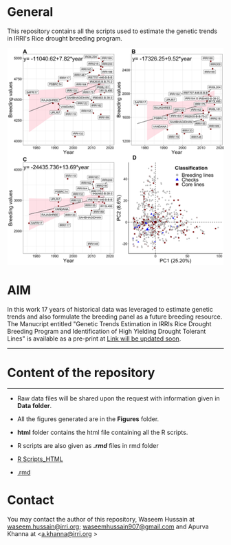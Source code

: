 # General 
This repository  contains all the scripts used to estimate the genetic trends in IRRI's Rice drought breeding program. 

![](www/main.png)

# AIM
In this work 17 years of historical data was leveraged to estimate genetic trends and also formulate the breeding panel as a future breeding resource.  The Manucript entitled "Genetic Trends Estimation in IRRIs Rice Drought Breeding Program and Identification of High Yielding Drought Tolerant Lines" is available as a pre-print at [Link will be updated soon](). 

***
# Content of the repository
***

- Raw data files will be shared upon the request with information given in **Data folder**.
- All the figures generated are in the **Figures** folder.
- **html** folder contains the html file containing all the R scripts.
- R scripts are also given as ***.rmd*** files in rmd folder


- [R Scripts_HTML](https://htmlpreview.github.io/?https://github.com/whussain2/Genetic_Trend_Rice_Drought/blob/main/HTML_files/Genetic_Trend_Drought_Rice_IRRI.html)
- [.rmd](https://github.com/whussain2/Genetic_Trend_Rice_Drought/blob/main/RMD_files/Genetic_Trend_Drought_Rice_IRRI.Rmd)

# Contact
You may contact the author of this repository, Waseem Hussain at <waseem.hussain@irri.org>; <waseemhussain907@gmail.com> and Apurva Khanna at <a.khanna@irri.org >

